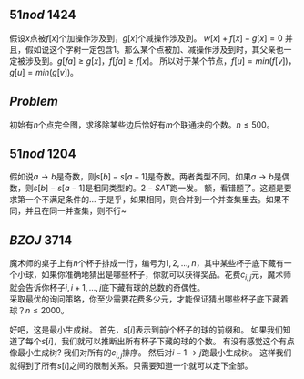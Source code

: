 ## $51nod \ 1424$
假设$x$点被$f[x]$个加操作涉及到，$g[x]$个减操作涉及到。
$w[x] +f[x] - g[x] = 0$
并且，假如说这个字树一定包含$1$。那么某个点被加、减操作涉及到时，其父亲也一定被涉及到。$g[fa] \ge g[x]$，$f[fa] \ge f[x]$。
所以对于某个节点，$f[u] = min(f[v])$，$g[u] = min(g[v])$。

## $Problem$
初始有$n$个点完全图，求移除某些边后恰好有$m$个联通块的个数。$n \le 500$。

## $51nod \ 1204$
假如说$a \rightarrow b$是奇数，则$s[b] - s[a - 1]$是奇数。两者类型不同。如果$a \rightarrow b$是偶数，则$s[b] - s[a - 1]$是相同类型的。$2-SAT$跑一发。
额，看错题了。这题是要求第一个不满足条件的...
于是乎，如果相同，则合并到一个并查集里去。如果不同，并且在同一并查集，则不行~

## $BZOJ \ 3714$

魔术师的桌子上有$n$个杯子排成一行，编号为$1,2,…,n$，其中某些杯子底下藏有一个小球，如果你准确地猜出是哪些杯子，你就可以获得奖品。花费$c_{i, j}$元，魔术师就会告诉你杯子$i,i+1,…,j$底下藏有球的总数的奇偶性。  
采取最优的询问策略，你至少需要花费多少元，才能保证猜出哪些杯子底下藏着球？$n \le 2000$。

好吧，这是最小生成树。
首先，$s[i]$表示到前$i$个杯子的球的前缀和。
如果我们知道了每个$s[i]$，我们就可以推断出所有杯子下藏的球的个数。
有没有感觉这个有点像最小生成树?
我们对所有的$c_{i, j}$排序。
然后对$i - 1 \rightarrow j$跑最小生成树。
这样我们就得到了所有$s[i]$之间的限制关系。只需要知道一个就可以定下全部。